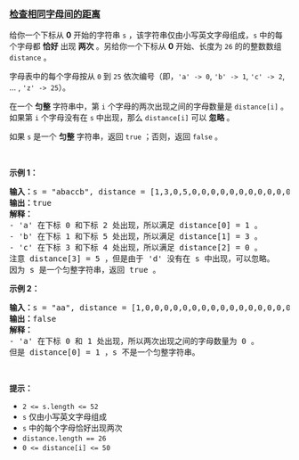 ### [检查相同字母间的距离](https://leetcode-cn.com/problems/check-distances-between-same-letters)

<p>给你一个下标从 <strong>0</strong> 开始的字符串 <code>s</code> ，该字符串仅由小写英文字母组成，<code>s</code> 中的每个字母都 <strong>恰好</strong> 出现 <strong>两次</strong> 。另给你一个下标从 <strong>0</strong> 开始、长度为 <code>26</code> 的的整数数组 <code>distance</code> 。</p>

<p>字母表中的每个字母按从 <code>0</code> 到 <code>25</code> 依次编号（即，<code>'a' -&gt; 0</code>, <code>'b' -&gt; 1</code>, <code>'c' -&gt; 2</code>, ... , <code>'z' -&gt; 25</code>）。</p>

<p>在一个 <strong>匀整</strong> 字符串中，第 <code>i</code> 个字母的两次出现之间的字母数量是 <code>distance[i]</code> 。如果第 <code>i</code> 个字母没有在 <code>s</code> 中出现，那么 <code>distance[i]</code> 可以 <strong>忽略</strong> 。</p>

<p>如果 <code>s</code> 是一个 <strong>匀整</strong> 字符串，返回 <code>true</code> ；否则，返回 <code>false</code> 。</p>

<p>&nbsp;</p>

<p><strong>示例 1：</strong></p>

<pre><strong>输入：</strong>s = "abaccb", distance = [1,3,0,5,0,0,0,0,0,0,0,0,0,0,0,0,0,0,0,0,0,0,0,0,0,0]
<strong>输出：</strong>true
<strong>解释：</strong>
- 'a' 在下标 0 和下标 2 处出现，所以满足 distance[0] = 1 。
- 'b' 在下标 1 和下标 5 处出现，所以满足 distance[1] = 3 。
- 'c' 在下标 3 和下标 4 处出现，所以满足 distance[2] = 0 。
注意 distance[3] = 5 ，但是由于 'd' 没有在 s 中出现，可以忽略。
因为 s 是一个匀整字符串，返回 true 。
</pre>

<p><strong>示例 2：</strong></p>

<pre><strong>输入：</strong>s = "aa", distance = [1,0,0,0,0,0,0,0,0,0,0,0,0,0,0,0,0,0,0,0,0,0,0,0,0,0]
<strong>输出：</strong>false
<strong>解释：</strong>
- 'a' 在下标 0 和 1 处出现，所以两次出现之间的字母数量为 0 。
但是 distance[0] = 1 ，s 不是一个匀整字符串。
</pre>

<p>&nbsp;</p>

<p><strong>提示：</strong></p>

<ul>
	<li><code>2 &lt;= s.length &lt;= 52</code></li>
	<li><code>s</code> 仅由小写英文字母组成</li>
	<li><code>s</code> 中的每个字母恰好出现两次</li>
	<li><code>distance.length == 26</code></li>
	<li><code>0 &lt;= distance[i] &lt;= 50</code></li>
</ul>
